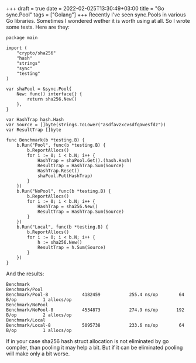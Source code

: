 +++ 
draft = true
date = 2022-02-025T13:30:49+03:00
title = "Go sync.Pool"
tags = ["Golang"]
+++ 
Recently I've seen sync.Pools in various Go libraries. Sometimes I wondered wether it is worth using at all. So I wrote some tests. Here are they:

```
package main

import (
	"crypto/sha256"
	"hash"
	"strings"
	"sync"
	"testing"
)

var shaPool = &sync.Pool{
	New: func() interface{} {
		return sha256.New()
	},
}

var HashTrap hash.Hash
var Source = []byte(strings.ToLower("asdfavzxcvsdfqawesfdz"))
var ResultTrap []byte

func Benchmark(b *testing.B) {
	b.Run("Pool", func(b *testing.B) {
		b.ReportAllocs()
		for i := 0; i < b.N; i++ {
			HashTrap = shaPool.Get().(hash.Hash)
			ResultTrap = HashTrap.Sum(Source)
			HashTrap.Reset()
			shaPool.Put(HashTrap)
		}
	})
	b.Run("NoPool", func(b *testing.B) {
		b.ReportAllocs()
		for i := 0; i < b.N; i++ {
			HashTrap = sha256.New()
			ResultTrap = HashTrap.Sum(Source)
		}
	})
	b.Run("Local", func(b *testing.B) {
		b.ReportAllocs()
		for i := 0; i < b.N; i++ {
			h := sha256.New()
			ResultTrap = h.Sum(Source)
		}
	})
}
```
And the results:
```
Benchmark
Benchmark/Pool
Benchmark/Pool-8         	 4182459	       255.4 ns/op	      64 B/op	       1 allocs/op
Benchmark/NoPool
Benchmark/NoPool-8       	 4534873	       274.9 ns/op	     192 B/op	       2 allocs/op
Benchmark/Local
Benchmark/Local-8        	 5095738	       233.6 ns/op	      64 B/op	       1 allocs/op
```
If in your case sha256 hash struct allocation is not eliminated by go compiler, than pooling it may help a bit. But if it can be eliminated pooling will make only a bit worse.
